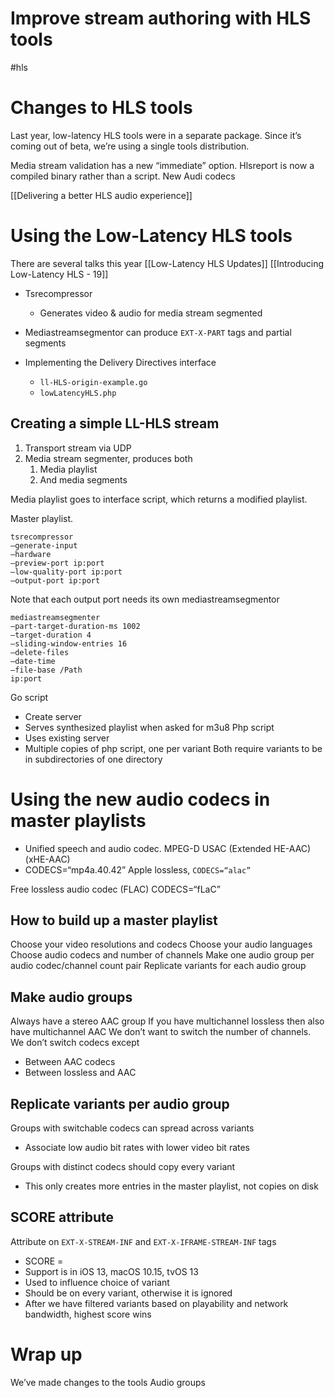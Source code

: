 # Improve stream authoring with HLS tools
#hls

# Changes to HLS tools
Last year, low-latency HLS tools were in a separate package.  Since it’s coming out of beta, we’re using a single tools distribution.

Media stream validation has a new “immediate” option.
Hlsreport is now a compiled binary rather than a script.
New Audi codecs

[[Delivering a better HLS audio experience]]

# Using the Low-Latency HLS tools
There are several talks this year
[[Low-Latency HLS Updates]]
[[Introducing Low-Latency HLS - 19]]

* Tsrecompressor
	* Generates video & audio for media stream segmented

* Mediastreamsegmentor can produce `EXT-X-PART` tags and partial segments
* Implementing the Delivery Directives interface
	* `ll-HLS-origin-example.go`
	* `lowLatencyHLS.php`

## Creating a simple LL-HLS stream
1.  Transport stream via UDP
2. Media stream segmenter, produces both
	1. Media playlist
	2. And media segments

Media playlist goes to interface script, which returns a modified playlist.

Master playlist.  

```
tsrecompressor
—generate-input
—hardware
—preview-port ip:port
—low-quality-port ip:port
—output-port ip:port
```
Note that each output port needs its own mediastreamsegmentor
```
mediastreamsegmenter 
—part-target-duration-ms 1002
—target-duration 4
—sliding-window-entries 16
—delete-files
—date-time
—file-base /Path
ip:port
```

Go script
* Create server
* Serves synthesized playlist when asked for m3u8
Php script
* Uses existing server
* Multiple copies of php script, one per variant
Both require variants to be in subdirectories of one directory


# Using the new audio codecs in master playlists
* Unified speech and audio codec.  MPEG-D USAC (Extended HE-AAC) (xHE-AAC)
* CODECS=“mp4a.40.42”
Apple lossless, `CODECS=“alac”`

Free lossless audio codec (FLAC)
CODECS=“fLaC”

## How to build up a master playlist
Choose your video resolutions and codecs
Choose your audio languages
Choose audio codecs and number of channels
Make one audio group per audio codec/channel count pair
Replicate variants for each audio group

## Make audio groups
Always have a stereo AAC group
If you have multichannel lossless then also have multichannel AAC
We don’t want to switch the number of channels.
We don’t switch codecs except
* Between AAC codecs
* Between lossless and AAC

## Replicate variants per audio group
Groups with switchable codecs can spread across variants
* Associate low audio bit rates with lower video bit rates

Groups with distinct codecs should copy every variant
* This only creates more entries in the master playlist, not copies on disk

## SCORE attribute
Attribute on `EXT-X-STREAM-INF` and `EXT-X-IFRAME-STREAM-INF` tags
* SCORE = <decimal floating point>
* Support is in iOS 13, macOS 10.15, tvOS 13
* Used to influence choice of variant
* Should be on every variant, otherwise it is ignored
* After we have filtered variants based on playability and network bandwidth, highest score wins

# Wrap up
We’ve made changes to the tools
Audio groups
